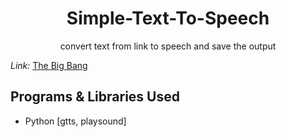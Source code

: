 <h1 align="center">Simple-Text-To-Speech</h1>

<p align="center">
convert text from link to speech and save the output
  
<i>Link:</i> [The Big Bang](https://websites.umich.edu/~gs265/bigbang.htm "The Big Bang")
</p>

## Programs & Libraries Used

- Python [gtts, playsound]
